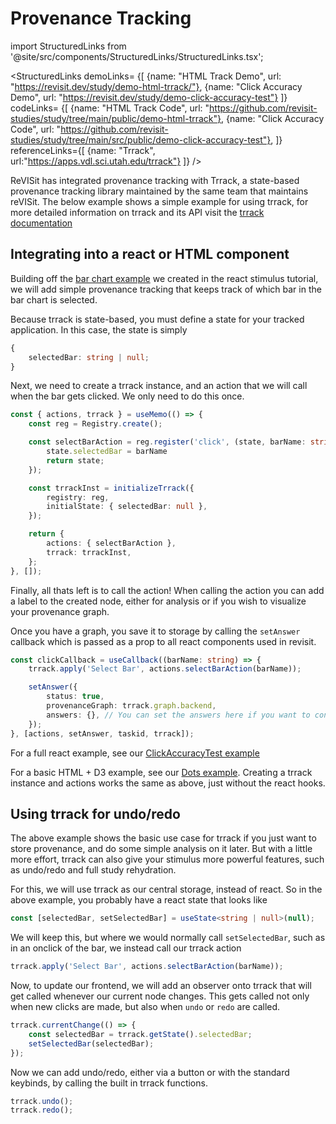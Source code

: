 # Provenance Tracking

import StructuredLinks from '@site/src/components/StructuredLinks/StructuredLinks.tsx';

<StructuredLinks
    demoLinks= {[
        {name: "HTML Track Demo", url: "https://revisit.dev/study/demo-html-trrack/"},
        {name: "Click Accuracy Demo", url: "https://revisit.dev/study/demo-click-accuracy-test"}
    ]}
    codeLinks= {[
        {name: "HTML Track Code", url: "https://github.com/revisit-studies/study/tree/main/public/demo-html-trrack"},
        {name: "Click Accuracy Code", url: "https://github.com/revisit-studies/study/tree/main/src/public/demo-click-accuracy-test"},
    ]}
    referenceLinks={[
        {name: "Trrack", url:"https://apps.vdl.sci.utah.edu/trrack"}
    ]}
/>

ReVISit has integrated provenance tracking with Trrack, a state-based provenance tracking library maintained by the same team that maintains reVISit. The below example shows a simple example for using trrack, for more detailed information on trrack and its API visit the [trrack documentation](https://apps.vdl.sci.utah.edu/trrack) 

## Integrating into a react or HTML component

Building off the [bar chart example](../react-stimulus) we created in the react stimulus tutorial, we will add simple provenance tracking that keeps track of which bar in the bar chart is selected. 

Because trrack is state-based, you must define a state for your tracked application. In this case, the state is simply 
```ts
{
    selectedBar: string | null;
}
```

Next, we need to create a trrack instance, and an action that we will call when the bar gets clicked. We only need to do this once. 

```ts
const { actions, trrack } = useMemo(() => {
    const reg = Registry.create();

    const selectBarAction = reg.register('click', (state, barName: string) => {
        state.selectedBar = barName
        return state;
    });

    const trrackInst = initializeTrrack({
        registry: reg,
        initialState: { selectedBar: null },
    });

    return {
        actions: { selectBarAction },
        trrack: trrackInst,
    };
}, []);
```

Finally, all thats left is to call the action! When calling the action you can add a label to the created node, either for analysis or if you wish to visualize your provenance graph. 

Once you have a graph, you save it to storage by calling the `setAnswer` callback which is passed as a prop to all react components used in revisit. 

```ts
const clickCallback = useCallback((barName: string) => {
    trrack.apply('Select Bar', actions.selectBarAction(barName));

    setAnswer({
        status: true,
        provenanceGraph: trrack.graph.backend,
        answers: {}, // You can set the answers here if you want to control it manually, otherwise leave empty.
    });
}, [actions, setAnswer, taskid, trrack]);
```

For a full react example, see our [ClickAccuracyTest example](https://github.com/revisit-studies/study/blob/main/src/public/demo-click-accuracy-test/assets/ClickAccuracyTest.tsx)

For a basic HTML + D3 example, see our [Dots example](https://github.com/revisit-studies/study/blob/main/public/demo-html-trrack/assets/dots-count.html). Creating a trrack instance and actions works the same as above, just without the react hooks.


## Using trrack for undo/redo 
The above example shows the basic use case for trrack if you just want to store provenance, and do some simple analysis on it later. But with a little more effort, trrack can also give your stimulus more powerful features, such as undo/redo and full study rehydration. 

For this, we will use trrack as our central storage, instead of react. So in the above example, you probably have a react state that looks like 

```ts
const [selectedBar, setSelectedBar] = useState<string | null>(null);
```

We will keep this, but where we would normally call `setSelectedBar`, such as in an onclick of the bar, we instead call our trrack action 

```ts
trrack.apply('Select Bar', actions.selectBarAction(barName));
```

Now, to update our frontend, we will add an observer onto trrack that will get called whenever our current node changes. This gets called not only when new clicks are made, but also when `undo` or `redo` are called.

```ts
trrack.currentChange(() => {
    const selectedBar = trrack.getState().selectedBar;
    setSelectedBar(selectedBar);
});
```

Now we can add undo/redo, either via a button or with the standard keybinds, by calling the built in trrack functions. 

```ts
trrack.undo();
trrack.redo();
```

